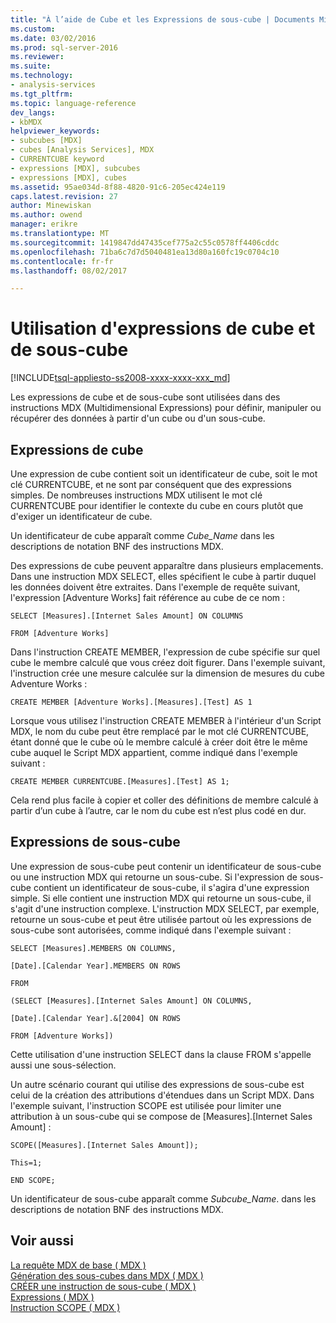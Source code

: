 ```yaml
---
title: "À l’aide de Cube et les Expressions de sous-cube | Documents Microsoft"
ms.custom: 
ms.date: 03/02/2016
ms.prod: sql-server-2016
ms.reviewer: 
ms.suite: 
ms.technology:
- analysis-services
ms.tgt_pltfrm: 
ms.topic: language-reference
dev_langs:
- kbMDX
helpviewer_keywords:
- subcubes [MDX]
- cubes [Analysis Services], MDX
- CURRENTCUBE keyword
- expressions [MDX], subcubes
- expressions [MDX], cubes
ms.assetid: 95ae034d-8f88-4820-91c6-205ec424e119
caps.latest.revision: 27
author: Minewiskan
ms.author: owend
manager: erikre
ms.translationtype: MT
ms.sourcegitcommit: 1419847dd47435cef775a2c55c0578ff4406cddc
ms.openlocfilehash: 71ba6c7d7d5040481ea13d80a160fc19c0704c10
ms.contentlocale: fr-fr
ms.lasthandoff: 08/02/2017

---
```

# <a name="using-cube-and-subcube-expressions"></a>Utilisation d'expressions de cube et de sous-cube
[!INCLUDE[tsql-appliesto-ss2008-xxxx-xxxx-xxx_md](../includes/tsql-appliesto-ss2008-xxxx-xxxx-xxx-md.md)]

  Les expressions de cube et de sous-cube sont utilisées dans des instructions MDX (Multidimensional Expressions) pour définir, manipuler ou récupérer des données à partir d'un cube ou d'un sous-cube.  
  
## <a name="cube-expressions"></a>Expressions de cube  
 Une expression de cube contient soit un identificateur de cube, soit le mot clé CURRENTCUBE, et ne sont par conséquent que des expressions simples. De nombreuses instructions MDX utilisent le mot clé CURRENTCUBE pour identifier le contexte du cube en cours plutôt que d'exiger un identificateur de cube.  
  
 Un identificateur de cube apparaît comme *Cube_Name* dans les descriptions de notation BNF des instructions MDX.  
  
 Des expressions de cube peuvent apparaître dans plusieurs emplacements. Dans une instruction MDX SELECT, elles spécifient le cube à partir duquel les données doivent être extraites. Dans l'exemple de requête suivant, l'expression [Adventure Works] fait référence au cube de ce nom :  
  
 `SELECT [Measures].[Internet Sales Amount] ON COLUMNS`  
  
 `FROM [Adventure Works]`  
  
 Dans l'instruction CREATE MEMBER, l'expression de cube spécifie sur quel cube le membre calculé que vous créez doit figurer. Dans l'exemple suivant, l'instruction crée une mesure calculée sur la dimension de mesures du cube Adventure Works :  
  
 `CREATE MEMBER [Adventure Works].[Measures].[Test] AS 1`  
  
 Lorsque vous utilisez l'instruction CREATE MEMBER à l'intérieur d'un Script MDX, le nom du cube peut être remplacé par le mot clé CURRENTCUBE, étant donné que le cube où le membre calculé à créer doit être le même cube auquel le Script MDX appartient, comme indiqué dans l'exemple suivant :  
  
 `CREATE MEMBER CURRENTCUBE.[Measures].[Test] AS 1;`  
  
 Cela rend plus facile à copier et coller des définitions de membre calculé à partir d’un cube à l’autre, car le nom du cube est n’est plus codé en dur.  
  
## <a name="subcube-expressions"></a>Expressions de sous-cube  
 Une expression de sous-cube peut contenir un identificateur de sous-cube ou une instruction MDX qui retourne un sous-cube. Si l'expression de sous-cube contient un identificateur de sous-cube, il s'agira d'une expression simple. Si elle contient une instruction MDX qui retourne un sous-cube, il s'agit d'une instruction complexe. L'instruction MDX SELECT, par exemple, retourne un sous-cube et peut être utilisée partout où les expressions de sous-cube sont autorisées, comme indiqué dans l'exemple suivant :  
  
 `SELECT [Measures].MEMBERS ON COLUMNS,`  
  
 `[Date].[Calendar Year].MEMBERS ON ROWS`  
  
 `FROM`  
  
 `(SELECT [Measures].[Internet Sales Amount] ON COLUMNS,`  
  
 `[Date].[Calendar Year].&[2004] ON ROWS`  
  
 `FROM [Adventure Works])`  
  
 Cette utilisation d'une instruction SELECT dans la clause FROM s'appelle aussi une sous-sélection.  
  
 Un autre scénario courant qui utilise des expressions de sous-cube est celui de la création des attributions d'étendues dans un Script MDX. Dans l'exemple suivant, l'instruction SCOPE est utilisée pour limiter une attribution à un sous-cube qui se compose de [Measures].[Internet Sales Amount] :  
  
 `SCOPE([Measures].[Internet Sales Amount]);`  
  
 `This=1;`  
  
 `END SCOPE;`  
  
 Un identificateur de sous-cube apparaît comme *Subcube_Name*. dans les descriptions de notation BNF des instructions MDX.  
  
## <a name="see-also"></a>Voir aussi  
 [La requête MDX de base &#40; MDX &#41;](../analysis-services/multidimensional-models/mdx/mdx-query-the-basic-query.md)   
 [Génération des sous-cubes dans MDX &#40; MDX &#41;](../analysis-services/multidimensional-models/mdx/building-subcubes-in-mdx-mdx.md)   
 [CRÉER une instruction de sous-cube &#40; MDX &#41;](../mdx/mdx-data-definition-create-subcube.md)   
 [Expressions &#40; MDX &#41;](../mdx/expressions-mdx.md)   
 [Instruction SCOPE &#40; MDX &#41;](../mdx/mdx-scripting-scope.md)  
  
  

